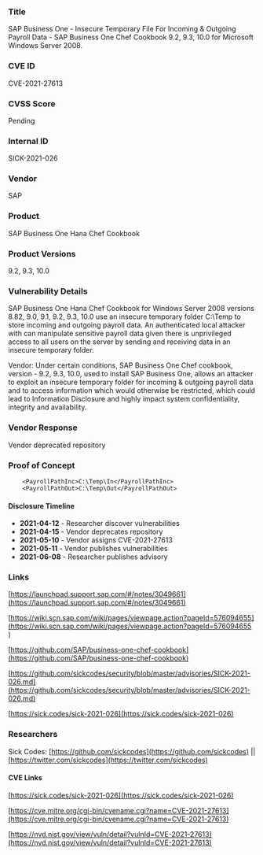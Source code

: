 ### Title
SAP Business One - Insecure Temporary File For Incoming & Outgoing Payroll Data - SAP Business One Chef Cookbook 9.2, 9.3, 10.0 for Microsoft Windows Server 2008.

### CVE ID
CVE-2021-27613

### CVSS Score
Pending

### Internal ID
SICK-2021-026
        
### Vendor
SAP
        
### Product
SAP Business One Hana Chef Cookbook

### Product Versions
9.2, 9.3, 10.0

### Vulnerability Details

SAP Business One Hana Chef Cookbook for Windows Server 2008 versions 8.82, 9.0, 9.1, 9.2, 9.3, 10.0 use an insecure temporary folder C:\Temp to store incoming and outgoing payroll data. An authenticated local attacker with can manipulate sensitive payroll data given there is unprivileged access to all users on the server by sending and receiving data in an insecure temporary folder.

Vendor: Under certain conditions, SAP Business One Chef cookbook, version - 9.2, 9.3, 10.0, used to install SAP Business One, allows an attacker to exploit an insecure temporary folder for incoming & outgoing payroll data and to access information which would otherwise be restricted, which could lead to Information Disclosure and highly impact system confidentiality, integrity and availability.

### Vendor Response
Vendor deprecated repository

### Proof of Concept

```
    <PayrollPathInc>C:\Temp\In</PayrollPathInc>
    <PayrollPathOut>C:\Temp\Out</PayrollPathOut>
```

#### Disclosure Timeline
* **2021-04-12** - Researcher discover vulnerabilities
* **2021-04-15** - Vendor deprecates repository
* **2021-05-10** - Vendor assigns CVE-2021-27613
* **2021-05-11** - Vendor publishes vulnerabilities
* **2021-06-08** - Researcher publishes advisory

### Links

[https://launchpad.support.sap.com/#/notes/3049661](https://launchpad.support.sap.com/#/notes/3049661)

[https://wiki.scn.sap.com/wiki/pages/viewpage.action?pageId=576094655](https://wiki.scn.sap.com/wiki/pages/viewpage.action?pageId=576094655 )


[https://github.com/SAP/business-one-chef-cookbook](https://github.com/SAP/business-one-chef-cookbook)

[https://github.com/sickcodes/security/blob/master/advisories/SICK-2021-026.md](https://github.com/sickcodes/security/blob/master/advisories/SICK-2021-026.md)

[https://sick.codes/sick-2021-026](https://sick.codes/sick-2021-026)

### Researchers

Sick Codes: [https://github.com/sickcodes](https://github.com/sickcodes) || [https://twitter.com/sickcodes](https://twitter.com/sickcodes)

#### CVE Links

[https://sick.codes/sick-2021-026](https://sick.codes/sick-2021-026)

[https://cve.mitre.org/cgi-bin/cvename.cgi?name=CVE-2021-27613](https://cve.mitre.org/cgi-bin/cvename.cgi?name=CVE-2021-27613)

[https://nvd.nist.gov/view/vuln/detail?vulnId=CVE-2021-27613](https://nvd.nist.gov/view/vuln/detail?vulnId=CVE-2021-27613)
